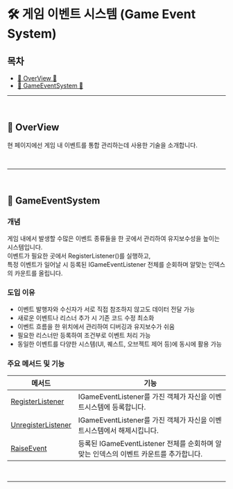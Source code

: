 # 🛠️ 게임 이벤트 시스템 (Game Event System)

## 목차

- [🌙 OverView 🌙](#overview)
- [📢 GameEventSystem 📢](#GameEventSystem)
---

<br>

<a name="overview"></a>
## 🌙 OverView

현 페이지에선 게임 내 이벤트를 통합 관리하는데 사용한 기술을 소개합니다.

<br>

---

<br>

<a name="GameEventSystem"></a>
## 📢 GameEventSystem

### 개념
게임 내에서 발생할 수많은 이벤트 종류들을 한 곳에서 관리하여 유지보수성을 높이는 시스템입니다. <br>
이벤트가 필요한 곳에서 RegisterListener()를 실행하고, <br>
특정 이벤트가 일어날 시 등록된 IGameEventListener 전체를 순회하며 알맞는 인덱스의 카운트를 올립니다.

### 도입 이유
- 이벤트 발행자와 수신자가 서로 직접 참조하지 않고도 데이터 전달 가능
- 새로운 이벤트나 리스너 추가 시 기존 코드 수정 최소화
- 이벤트 흐름을 한 위치에서 관리하여 디버깅과 유지보수가 쉬움
- 필요한 리스너만 등록하여 조건부로 이벤트 처리 가능
- 동일한 이벤트를 다양한 시스템(UI, 퀘스트, 오브젝트 제어 등)에 동시에 활용 가능

### 주요 메서드 및 기능

| 메서드                                                                                                                                                                | 기능                                                       |
|--------------------------------------------------------------------------------------------------------------------------------------------------------------------|----------------------------------------------------------|
| [RegisterListener](https://github.com/Neronem/TheLastOne_Public/blob/main/Scripts/Quests/Core/GameEventSystem.cs#L20)  | IGameEventListener를 가진 객체가 자신을 이벤트시스템에 등록합니다.            |
| [UnregisterListener](https://github.com/Neronem/TheLastOne_Public/blob/main/Scripts/Quests/Core/GameEventSystem.cs#L26) | IGameEventListener를 가진 객체가 자신을 이벤트시스템에서 해제시킵니다.          |
| [RaiseEvent](https://github.com/Neronem/TheLastOne_Public/blob/main/Scripts/Quests/Core/GameEventSystem.cs#L32) | 등록된 IGameEventListener 전체를 순회하며 알맞는 인덱스의 이벤트 카운트를 추가합니다. |

<br>

----
